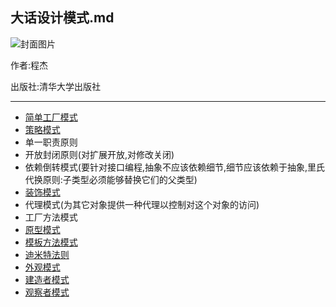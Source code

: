 ## 大话设计模式.md

![封面图片](http://www.linuxidc.com/upload/2014_08/140805154047611.gif)

作者:程杰

出版社:清华大学出版社

----- 

- [简单工厂模式](design-patterns/Factory)
- [策略模式](design-patterns/Strategy)
- 单一职责原则
- 开放封闭原则(对扩展开放,对修改关闭)
- 依赖倒转模式(要针对接口编程,抽象不应该依赖细节,细节应该依赖于抽象,里氏代换原则:子类型必须能够替换它们的父类型)
- [装饰模式](design-patterns/Decorate)
- 代理模式(为其它对象提供一种代理以控制对这个对象的访问)
- 工厂方法模式
- [原型模式](design-patterns/Prototype)
- [模板方法模式](design-patterns/TemplateMethod)
- [迪米特法则](design-patterns/Lod)
- [外观模式](design-patterns/Facade)
- [建造者模式](design-patterns/Builder)
- [观察者模式](design-patterns/Observer)